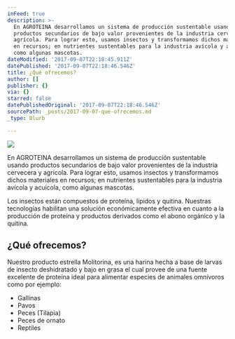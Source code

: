 ```yaml
---
inFeed: true
description: >-
  En AGROTEINA desarrollamos un sistema de producción sustentable usando
  productos secundarios de bajo valor provenientes de la industria cervecera y
  agrícola. Para lograr esto, usamos insectos y transformamos dichos materiales
  en recursos; en nutrientes sustentables para la industria avícola y acuícola,
  como algunas mascotas.
dateModified: '2017-09-07T22:18:45.911Z'
datePublished: '2017-09-07T22:18:46.546Z'
title: ¿Qué ofrecemos?
author: []
publisher: {}
via: {}
starred: false
datePublishedOriginal: '2017-09-07T22:18:46.546Z'
sourcePath: _posts/2017-09-07-que-ofrecemos.md
_type: Blurb

---
```

![](https://the-grid-user-content.s3-us-west-2.amazonaws.com/df95b84c-5168-4461-9640-03999aef581d.jpg)

En AGROTEINA desarrollamos un sistema de producción sustentable usando productos secundarios de bajo valor provenientes de la industria cervecera y agrícola. Para lograr esto, usamos insectos y transformamos dichos materiales en recursos; en nutrientes sustentables para la industria avícola y acuícola, como algunas mascotas.

Los insectos están compuestos de proteína, lípidos y quitina. Nuestras tecnologías habilitan una solución económicamente efectiva en cuanto a la producción de proteína y productos derivados como el abono
orgánico y la quitina.

## ¿Qué ofrecemos?

Nuestro producto estrella Molitorina, es una harina hecha a base de larvas de insecto deshidratado y bajo en grasa el cual
provee de una fuente excelente de proteína ideal para alimentar especies de
animales omnívoros como por ejemplo: 

* Gallinas 
* Pavos 
* Peces (Tilapia)
* Peces de ornato 
* Reptiles